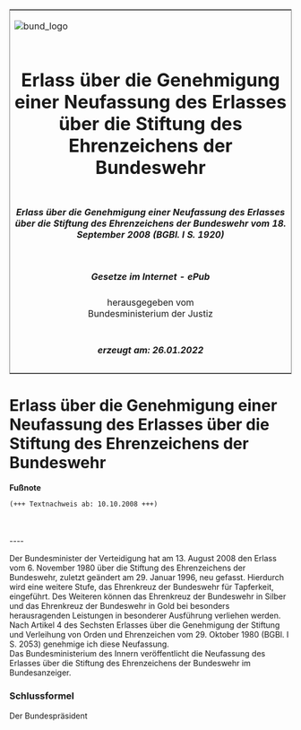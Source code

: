 <span id="DECKBLATT.html"></span>

<table border="0" frame="border" width="100%">

<tr valign="top">

<td align="left">

![bund\_logo](BfJ_2021_Web_de_de.gif)

</td>

<td align="right">

 

</td>

</tr>

<tr align="center" valign="middle">

<td colspan="2">

# Erlass über die Genehmigung einer Neufassung des Erlasses über die Stiftung des Ehrenzeichens der Bundeswehr

</td>

</tr>

<tr align="center" valign="middle">

<td colspan="2">

##### Erlass über die Genehmigung einer Neufassung des Erlasses über die Stiftung des Ehrenzeichens der Bundeswehr vom 18. September 2008 (BGBl. I S. 1920)

</td>

</tr>

<tr align="center" valign="middle">

<td colspan="2">

  
  

##### Gesetze im Internet - ePub  
  
herausgegeben vom  
Bundesministerium der Justiz

</td>

</tr>

<tr align="center" valign="bottom">

<td colspan="2">

  
  

##### erzeugt am: 26.01.2022

</td>

</tr>

</table>

<span id="BJNR192000008.html"></span>

# Erlass über die Genehmigung einer Neufassung des Erlasses über die Stiftung des Ehrenzeichens der Bundeswehr

<div>

  
**Fußnote**

<div class="jnhtml">

<div>

<div class="jurAbsatz">

  

``` 
(+++ Textnachweis ab: 10.10.2008 +++)

 
```

</div>

</div>

</div>

</div>

<span id="BJNR192000008BJNE000100000.html"></span>

###   
\----

<div>

<div class="jnhtml">

<div>

<div class="jurAbsatz">

Der Bundesminister der Verteidigung hat am 13. August 2008 den Erlass
vom 6. November 1980 über die Stiftung des Ehrenzeichens der Bundeswehr,
zuletzt geändert am 29. Januar 1996, neu gefasst. Hierdurch wird eine
weitere Stufe, das Ehrenkreuz der Bundeswehr für Tapferkeit, eingeführt.
Des Weiteren können das Ehrenkreuz der Bundeswehr in Silber und das
Ehrenkreuz der Bundeswehr in Gold bei besonders herausragenden
Leistungen in besonderer Ausführung verliehen werden.  
Nach Artikel 4 des Sechsten Erlasses über die Genehmigung der Stiftung
und Verleihung von Orden und Ehrenzeichen vom 29. Oktober 1980 (BGBl. I
S. 2053) genehmige ich diese Neufassung.  
Das Bundesministerium des Innern veröffentlicht die Neufassung des
Erlasses über die Stiftung des Ehrenzeichens der Bundeswehr im
Bundesanzeiger.

</div>

</div>

</div>

</div>

<span id="BJNR192000008BJNE000200000.html"></span>

### Schlussformel  

<div>

<div class="jnhtml">

<div>

<div class="jurAbsatz">

<span class="SP">Der Bundespräsident</span>

</div>

</div>

</div>

</div>
